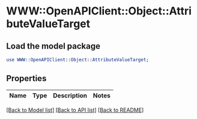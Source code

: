 # WWW::OpenAPIClient::Object::AttributeValueTarget

## Load the model package
```perl
use WWW::OpenAPIClient::Object::AttributeValueTarget;
```

## Properties
Name | Type | Description | Notes
------------ | ------------- | ------------- | -------------

[[Back to Model list]](../README.md#documentation-for-models) [[Back to API list]](../README.md#documentation-for-api-endpoints) [[Back to README]](../README.md)


